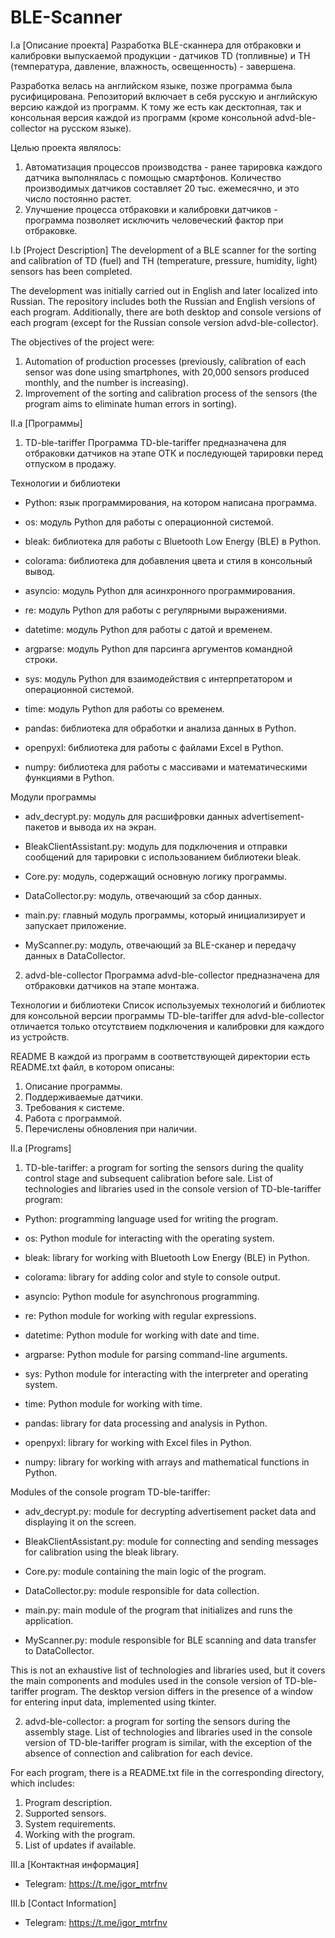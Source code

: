 # BLE-Scanner
I.a [Описание проекта]
Разработка BLE-сканнера для отбраковки и калибровки выпускаемой продукции - датчиков TD (топливные) и TH (температура, давление, влажность, освещенность) - завершена.

Разработка велась на английском языке, позже программа была русифицирована. Репозиторий включает в себя русскую и английскую версию каждой из программ. К тому же есть как десктопная, так и консольная версия каждой из программ (кроме консольной advd-ble-collector на русском языке).

Целью проекта являлось:

1. Автоматизация процессов производства - ранее тарировка каждого датчика выполнялась с помощью смартфонов. Количество производимых датчиков составляет 20 тыс. ежемесячно, и это число постоянно растет.
2. Улучшение процесса отбраковки и калибровки датчиков - программа позволяет исключить человеческий фактор при отбраковке.

I.b [Project Description]
The development of a BLE scanner for the sorting and calibration of TD (fuel) and TH (temperature, pressure, humidity, light) sensors has been completed.

The development was initially carried out in English and later localized into Russian. The repository includes both the Russian and English versions of each program. Additionally, there are both desktop and console versions of each program (except for the Russian console version advd-ble-collector).

The objectives of the project were:

1. Automation of production processes (previously, calibration of each sensor was done using smartphones, with 20,000 sensors produced monthly, and the number is increasing).
2. Improvement of the sorting and calibration process of the sensors (the program aims to eliminate human errors in sorting).

II.a [Программы]
1. TD-ble-tariffer
Программа TD-ble-tariffer предназначена для отбраковки датчиков на этапе ОТК и последующей тарировки перед отпуском в продажу.

Технологии и библиотеки
- Python: язык программирования, на котором написана программа.

- os: модуль Python для работы с операционной системой.

- bleak: библиотека для работы с Bluetooth Low Energy (BLE) в Python.

- colorama: библиотека для добавления цвета и стиля в консольный вывод.

- asyncio: модуль Python для асинхронного программирования.

- re: модуль Python для работы с регулярными выражениями.

- datetime: модуль Python для работы с датой и временем.

- argparse: модуль Python для парсинга аргументов командной строки.

- sys: модуль Python для взаимодействия с интерпретатором и операционной системой.

- time: модуль Python для работы со временем.

- pandas: библиотека для обработки и анализа данных в Python.

- openpyxl: библиотека для работы с файлами Excel в Python.

- numpy: библиотека для работы с массивами и математическими функциями в Python.

Модули программы
- adv_decrypt.py: модуль для расшифровки данных advertisement-пакетов и вывода их на экран.

- BleakClientAssistant.py: модуль для подключения и отправки сообщений для тарировки с использованием библиотеки bleak.

- Core.py: модуль, содержащий основную логику программы.

- DataCollector.py: модуль, отвечающий за сбор данных.

- main.py: главный модуль программы, который инициализирует и запускает приложение.

- MyScanner.py: модуль, отвечающий за BLE-сканер и передачу данных в DataCollector.

2. advd-ble-collector
Программа advd-ble-collector предназначена для отбраковки датчиков на этапе монтажа.

Технологии и библиотеки
Список используемых технологий и библиотек для консольной версии программы TD-ble-tariffer для advd-ble-collector отличается только отсутствием подключения и калибровки для каждого из устройств.

README
В каждой из программ в соответствующей директории есть README.txt файл, в котором описаны:

1. Описание программы.
2. Поддерживаемые датчики.
3. Требования к системе.
4. Работа с программой.
5. Перечислены обновления при наличии.

II.a [Programs]

1. TD-ble-tariffer: a program for sorting the sensors during the quality control stage and subsequent calibration before sale.
List of technologies and libraries used in the console version of TD-ble-tariffer program:

- Python: programming language used for writing the program.

- os: Python module for interacting with the operating system.

- bleak: library for working with Bluetooth Low Energy (BLE) in Python.

- colorama: library for adding color and style to console output.

- asyncio: Python module for asynchronous programming.

- re: Python module for working with regular expressions.

- datetime: Python module for working with date and time.

- argparse: Python module for parsing command-line arguments.

- sys: Python module for interacting with the interpreter and operating system.

- time: Python module for working with time.

- pandas: library for data processing and analysis in Python.

- openpyxl: library for working with Excel files in Python.

- numpy: library for working with arrays and mathematical functions in Python.

Modules of the console program TD-ble-tariffer:

- adv_decrypt.py: module for decrypting advertisement packet data and displaying it on the screen.

- BleakClientAssistant.py: module for connecting and sending messages for calibration using the bleak library.

- Core.py: module containing the main logic of the program.

- DataCollector.py: module responsible for data collection.

- main.py: main module of the program that initializes and runs the application.

- MyScanner.py: module responsible for BLE scanning and data transfer to DataCollector.

This is not an exhaustive list of technologies and libraries used, but it covers the main components and modules used in the console version of TD-ble-tariffer program. The desktop version differs in the presence of a window for entering input data, implemented using tkinter.

2. advd-ble-collector: a program for sorting the sensors during the assembly stage.
List of technologies and libraries used in the console version of TD-ble-tariffer program is similar, with the exception of the absence of connection and calibration for each device.

For each program, there is a README.txt file in the corresponding directory, which includes:

1. Program description.
2. Supported sensors.
3. System requirements.
4. Working with the program.
5. List of updates if available.



III.a [Контактная информация]
- Telegram: https://t.me/igor_mtrfnv

III.b [Contact Information]
- Telegram: https://t.me/igor_mtrfnv
